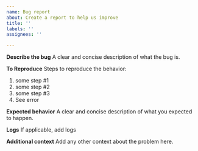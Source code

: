 ```yaml
---
name: Bug report
about: Create a report to help us improve
title: ''
labels: ''
assignees: ''

---
```


**Describe the bug**
A clear and concise description of what the bug is.

**To Reproduce**
Steps to reproduce the behavior:
1. some step #1
2. some step #2
3. some step #3
4. See error

**Expected behavior**
A clear and concise description of what you expected to happen.

**Logs**
If applicable, add logs

**Additional context**
Add any other context about the problem here.
